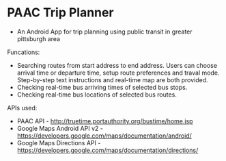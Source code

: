 # PAAC Trip Planner 
- An Android App for trip planning using public transit in greater pittsburgh area

Funcations: 
  - Searching routes from start address to end address. Users can choose arrival time or departure time, setup route preferences and traval mode. Step-by-step text instructions and real-time map are both provided. 
  - Checking real-time bus arriving times of selected bus stops. 
  - Checking real-time bus locations of selected bus routes. 

APIs used:
  - PAAC API - http://truetime.portauthority.org/bustime/home.jsp
  - Google Maps Android API v2 - https://developers.google.com/maps/documentation/android/
  - Google Maps Directions API - https://developers.google.com/maps/documentation/directions/

